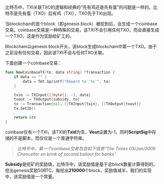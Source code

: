 比特币中，TXI关联TXO的逻辑和经典的“先有鸡还是先有蛋”的问题是一样的。比特币是先有蛋（TXO）后有鸡（TXI），TXO先于TXI出现。

当blockchain的首个block（即genesis block）被挖到后，会生成一个coinbase交易。coinbase交易是一种特殊的交易，该TXI不会引用任何TXO，而会直接生成一个TXO，这是作为奖励给矿工的。

Blockchain以genesis block开头，该block生成blockchain中第一个TXO。由于之前没有任何交易，因此该TXI不会与任何TXO关联。

下面创建一个coinbase交易：

```go
func NewCoinbaseTX(to, data string) *Transaction {
    if data == "" {
        data = fmt.Sprintf("Reward to '%s'", to)
    }

    txin := TXInput{[]byte{}, -1, data}
    txout := TXOutput{subsidy, to}
    tx := Transaction{nil, []TXInput{txin}, []TXOutput{txout}}
    tx.SetID()

    return &tx
}
```

coinbase仅有一个TXI，该TXI的**Txid**为空，**Vout**设置为-1，同时**ScriptSig**中存储的不是脚本，而仅仅是一个普通字符串。

> _比特币中，第一个coinbase交易包含如下信息“The Times 03/Jan/2009 Chancellor on brink of second bailout for banks”_

**Subsidy**是挖矿的奖励值，比特币中，该奖励值是基于总block数量计算得到的。挖出genesis奖励50BTC，每挖出**210000**个block，奖励值减半。我们的实现中，该奖励值是一个常量。

